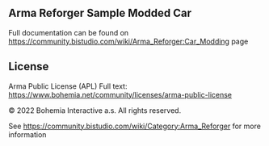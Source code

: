 Arma Reforger Sample Modded Car
--------------------------------------------------------------------------------

Full documentation can be found on https://community.bistudio.com/wiki/Arma_Reforger:Car_Modding page

## License
Arma Public License (APL)
Full text: https://www.bohemia.net/community/licenses/arma-public-license

© 2022 Bohemia Interactive a.s. All rights reserved.


See https://community.bistudio.com/wiki/Category:Arma_Reforger for more information
